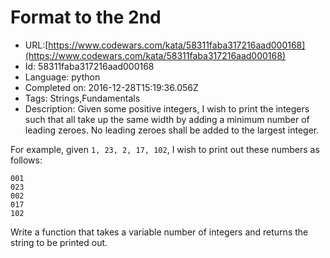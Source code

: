 # Format to the 2nd

 - URL:[https://www.codewars.com/kata/58311faba317216aad000168](https://www.codewars.com/kata/58311faba317216aad000168)
 - Id: 58311faba317216aad000168
 - Language: python
 - Completed on: 2016-12-28T15:19:36.056Z
 - Tags: Strings,Fundamentals
 - Description:
Given some positive integers, I wish to print the integers such that all take up the same width by adding a minimum number of leading zeroes. No leading zeroes shall be added to the largest integer.

For example, given `1, 23, 2, 17, 102`, I wish to print out these numbers as follows:

```
001
023
002
017
102
```

Write a function that takes a variable number of integers and returns the string to be printed out.
